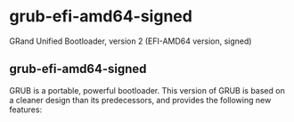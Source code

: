 # grub-efi-amd64-signed
GRand Unified Bootloader, version 2 (EFI-AMD64 version, signed)

## grub-efi-amd64-signed
GRUB is a portable, powerful bootloader.  This version of GRUB is based on a cleaner design than its predecessors, and provides the following new features:
